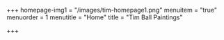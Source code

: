 +++
homepage-img1 = "/images/tim-homepage1.png"
menuitem = "true"
menuorder = 1
menutitle = "Home"
title = "Tim Ball Paintings"

+++
